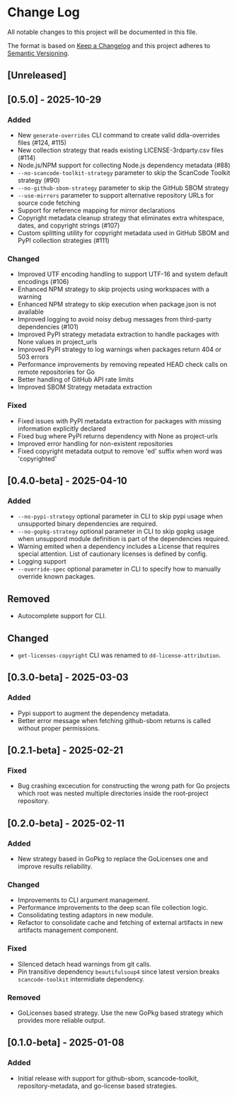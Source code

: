 # Change Log

All notable changes to this project will be documented in this file.

The format is based on [Keep a Changelog](http://keepachangelog.com/)
and this project adheres to [Semantic Versioning](http://semver.org/).

## [Unreleased]

## [0.5.0] - 2025-10-29

### Added
- New `generate-overrides` CLI command to create valid ddla-overrides files (#124, #115)
- New collection strategy that reads existing LICENSE-3rdparty.csv files (#114)
- Node.js/NPM support for collecting Node.js dependency metadata (#88)
- `--no-scancode-toolkit-strategy` parameter to skip the ScanCode Toolkit strategy (#90)
- `--no-github-sbom-strategy` parameter to skip the GitHub SBOM strategy
- `--use-mirrors` parameter to support alternative repository URLs for source code fetching
- Support for reference mapping for mirror declarations
- Copyright metadata cleanup strategy that eliminates extra whitespace, dates, and copyright strings (#107)
- Custom splitting utility for copyright metadata used in GitHub SBOM and PyPI collection strategies (#111)

### Changed
- Improved UTF encoding handling to support UTF-16 and system default encodings (#106)
- Enhanced NPM strategy to skip projects using workspaces with a warning
- Enhanced NPM strategy to skip execution when package.json is not available
- Improved logging to avoid noisy debug messages from third-party dependencies (#101)
- Improved PyPI strategy metadata extraction to handle packages with None values in project_urls
- Improved PyPI strategy to log warnings when packages return 404 or 503 errors
- Performance improvements by removing repeated HEAD check calls on remote repositories for Go
- Better handling of GitHub API rate limits
- Improved SBOM Strategy metadata extraction

### Fixed
- Fixed issues with PyPI metadata extraction for packages with missing information explicitly declared
- Fixed bug where PyPI returns dependency with None as project-urls
- Improved error handling for non-existent repositories
- Fixed copyright metadata output to remove 'ed' suffix when word was 'copyrighted'


## [0.4.0-beta] - 2025-04-10

### Added

- `--no-pypi-strategy` optional parameter in CLI to skip pypi usage when unsupported binary dependencies are required.
- `--no-gopkg-strategy` optional parameter in CLI to skip gopkg usage when unsuppord module definition is part of the dependencies required.
- Warning emited when a dependency includes a License that requires special attention. List of cautionary licenses is defined by config.
- Logging support
- `--override-spec` optional parameter in CLI to specify how to manually override known packages.

## Removed

- Autocomplete support for CLI.

## Changed

- `get-licenses-copyright` CLI was renamed to `dd-license-attribution`.

## [0.3.0-beta] - 2025-03-03

### Added

- Pypi support to augment the dependency metadata.
- Better error message when fetching github-sbom returns is called without proper permissions.

## [0.2.1-beta] - 2025-02-21

### Fixed

- Bug crashing excecution for constructing the wrong path for Go projects which root was nested multiple directories inside the root-project repository.

## [0.2.0-beta] - 2025-02-11

### Added

- New strategy based in GoPkg to replace the GoLicenses one and improve results reliability.

### Changed

- Improvements to CLI argument management.
- Performance improvements to the deep scan file collection logic.
- Consolidating testing adaptors in new module.
- Refactor to consolidate cache and fetching of external artifacts in new artifacts management component.

### Fixed

- Silenced detach head warnings from git calls.
- Pin transitive dependency `beautifulsoup4` since latest version breaks `scancode-toolkit` intermidiate dependency.

### Removed

- GoLicenses based strategy. Use the new GoPkg based strategy which provides more reliable output.

## [0.1.0-beta] - 2025-01-08

### Added

- Initial release with support for github-sbom, scancode-toolkit, repository-metadata, and go-license based strategies.

